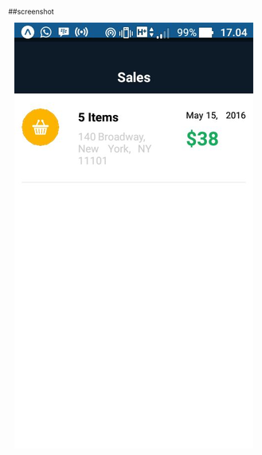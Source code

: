 ##screenshot
<p align="center">
 <img src="https://github.com/padmadewi/tampilan-list-view/blob/master/padma/WhatsApp%20Image%202018-03-14%20at%2018.40.35%20(2).jpeg"/>
</p>
